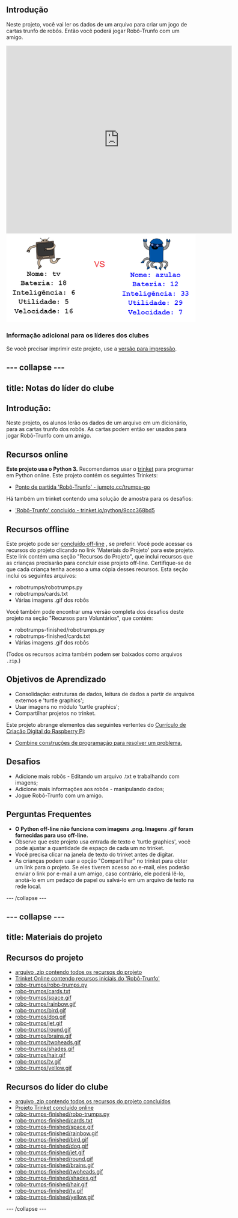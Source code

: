 ## Introdução

Neste projeto, você vai ler os dados de um arquivo para criar um jogo de cartas trunfo de robôs. Então você poderá jogar Robô-Trunfo com um amigo.

<div class="trinket">
  <iframe src="https://trinket.io/embed/python/83fc81c35a?outputOnly=true&start=result" width="600" height="500" frameborder="0" marginwidth="0" marginheight="0" allowfullscreen>
  </iframe>
  <img src="images/robotrumps-finished.png">
</div>

### Informação adicional para os líderes dos clubes

Se você precisar imprimir este projeto, use a [versão para impressão](https://projects.raspberrypi.org/pt-BR/projects/robo-trumps/print).

--- collapse ---
---
title: Notas do líder do clube
---

## Introdução:

Neste projeto, os alunos lerão os dados de um arquivo em um dicionário, para as cartas trunfo dos robôs. As cartas podem então ser usados ​​para jogar Robô-Trunfo com um amigo.

## Recursos online

**Este projeto usa o Python 3.** Recomendamos usar o [trinket](https://trinket.io/) para programar em Python online. Este projeto contém os seguintes Trinkets:

* [Ponto de partida 'Robô-Trunfo' - jumpto.cc/trumps-go](http://jumpto.cc/trumps-go)

Há também um trinket contendo uma solução de amostra para os desafios:

* ['Robô-Trunfo' concluído - trinket.io/python/9ccc368bd5](https://trinket.io/python/9ccc368bd5)

## Recursos offline

Este projeto pode ser [concluído off-line](https://www.codeclubprojects.org/en-GB/resources/python-working-offline/) , se preferir. Você pode acessar os recursos do projeto clicando no link 'Materiais do Projeto' para este projeto. Este link contém uma seção "Recursos do Projeto", que inclui recursos que as crianças precisarão para concluir esse projeto off-line. Certifique-se de que cada criança tenha acesso a uma cópia desses recursos. Esta seção inclui os seguintes arquivos:

* robotrumps/robotrumps.py
* robotrumps/cards.txt
* Várias imagens .gif dos robôs

Você também pode encontrar uma versão completa dos desafios deste projeto na seção "Recursos para Voluntários", que contém:

* robotrumps-finished/robotrumps.py
* robotrumps-finished/cards.txt
* Várias imagens .gif dos robôs

(Todos os recursos acima também podem ser baixados como arquivos `.zip`.)

## Objetivos de Aprendizado

* Consolidação: estruturas de dados, leitura de dados a partir de arquivos externos e 'turtle graphics';
* Usar imagens no módulo 'turtle graphics';
* Compartilhar projetos no trinket.

Este projeto abrange elementos das seguintes vertentes do [Currículo de Criação Digital do Raspberry Pi](http://rpf.io/curriculum):

* [Combine construções de programação para resolver um problema.](https://www.raspberrypi.org/curriculum/programming/builder)

## Desafios

* Adicione mais robôs - Editando um arquivo .txt e trabalhando com imagens;
* Adicione mais informações aos robôs - manipulando dados;
* Jogue Robô-Trunfo com um amigo.

## Perguntas Frequentes

* **O Python off-line não funciona com imagens .png. Imagens .gif foram fornecidas para uso off-line.**
* Observe que este projeto usa entrada de texto e 'turtle graphics', você pode ajustar a quantidade de espaço de cada um no trinket.
* Você precisa clicar na janela de texto do trinket antes de digitar.
* As crianças podem usar a opção "Compartilhar" no trinket para obter um link para o projeto. Se eles tiverem acesso ao e-mail, eles poderão enviar o link por e-mail a um amigo, caso contrário, ele poderá lê-lo, anotá-lo em um pedaço de papel ou salvá-lo em um arquivo de texto na rede local.

--- /collapse ---

--- collapse ---
---
title: Materiais do projeto
---

## Recursos do projeto

* [arquivo .zip contendo todos os recursos do projeto](resources/robo-trumps-project-resources.zip)
* [Trinket Online contendo recursos iniciais do 'Robô-Trunfo'](http://jumpto.cc/trumps-go)
* [robo-trumps/robo-trumps.py](resources/robo-trumps-robo-trumps.py)
* [robo-trumps/cards.txt](resources/robo-trumps-cards.txt)
* [robo-trumps/space.gif](resources/robo-trumps-space.gif)
* [robo-trumps/rainbow.gif](resources/robo-trumps-rainbow.gif)
* [robo-trumps/bird.gif](resources/robo-trumps-bird.gif)
* [robo-trumps/dog.gif](resources/robo-trumps-dog.gif)
* [robo-trumps/jet.gif](resources/robo-trumps-jet.gif)
* [robo-trumps/round.gif](resources/robo-trumps-round.gif)
* [robo-trumps/brains.gif](resources/robo-trumps-brains.gif)
* [robo-trumps/twoheads.gif](resources/robo-trumps-twoheads.gif)
* [robo-trumps/shades.gif](resources/robo-trumps-shades.gif)
* [robo-trumps/hair.gif](resources/robo-trumps-hair.gif)
* [robo-trumps/tv.gif](resources/robo-trumps-tv.gif)
* [robo-trumps/yellow.gif](resources/robo-trumps-yellow.gif)

## Recursos do líder do clube

* [arquivo .zip contendo todos os recursos do projeto concluídos](resources/robotrumps-volunteer-resources.zip)
* [Projeto Trinket concluído online](https://trinket.io/python/83fc81c35a)
* [robo-trumps-finished/robo-trumps.py](resources/robo-trumps-finished-robo-trumps.py)
* [robo-trumps-finished/cards.txt](resources/robo-trumps-finished-cards.txt)
* [robo-trumps-finished/space.gif](resources/robo-trumps-finished-space.gif)
* [robo-trumps-finished/rainbow.gif](resources/robo-trumps-finished-rainbow.gif)
* [robo-trumps-finished/bird.gif](resources/robo-trumps-finished-bird.gif)
* [robo-trumps-finished/dog.gif](resources/robo-trumps-finished-dog.gif)
* [robo-trumps-finished/jet.gif](resources/robo-trumps-finished-jet.gif)
* [robo-trumps-finished/round.gif](resources/robo-trumps-finished-round.gif)
* [robo-trumps-finished/brains.gif](resources/robo-trumps-finished-brains.gif)
* [robo-trumps-finished/twoheads.gif](resources/robo-trumps-finished-twoheads.gif)
* [robo-trumps-finished/shades.gif](resources/robo-trumps-finished-shades.gif)
* [robo-trumps-finished/hair.gif](resources/robo-trumps-finished-hair.gif)
* [robo-trumps-finished/tv.gif](resources/robo-trumps-finished-tv.gif)
* [robo-trumps-finished/yellow.gif](resources/robo-trumps-finished-yellow.gif)

--- /collapse ---